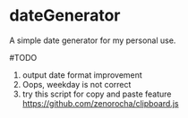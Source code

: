 # dateGenerator
A simple date generator for my personal use.

#TODO
1. output date format improvement
2. Oops, weekday is not correct
3. try this script for copy and paste feature https://github.com/zenorocha/clipboard.js
